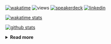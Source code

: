 [![wakatime](https://wakatime.com/badge/user/ddf27f94-292a-4343-b7eb-1143a4c6cf87.svg)](https://wakatime.com/@ddf27f94-292a-4343-b7eb-1143a4c6cf87)
![views](https://komarev.com/ghpvc/?username=chck&color=blueviolet)
[![speakerdeck](https://img.shields.io/badge/Speaker_Deck-chck-8a2be2?style=flat-square&logo=speaker-deck)](https://speakerdeck.com/chck)
[![linkedin](https://img.shields.io/badge/LinkedIn-chck-8a2be2?style=flat-square&logo=linkedin)](https://www.linkedin.com/in/chck/)

[![wakatime stats](https://github-readme-stats-nine-umber-51.vercel.app/api/wakatime?username=chck&layout=compact&count_private=true&hide_title=true&hide=Other&theme=buefy&langs_count=14)](https://wakatime.com/@chck?rank=me)

[![github stats](https://github-readme-stats-nine-umber-51.vercel.app/api?username=chck&count_private=true&show_icons=true&hide_title=true&theme=buefy)](https://github.com/anuraghazra/github-readme-stats)

<details>
  <summary><b>Read more</b></summary>
  <br>

  <!--START_SECTION:waka-->
**🐱 My GitHub Data** 

> 📦 132.4 kB Used in GitHub's Storage 
 > 
> 🏆 620 Contributions in the Year 2025
 > 
> 💼 Opted to Hire
 > 
> 📜 133 Public Repositories 
 > 
> 🔑 24 Private Repositories 
 > 
**I'm a Night 🦉** 

```text
🌞 Morning                1279 commits        ████░░░░░░░░░░░░░░░░░░░░░   16.77 % 
🌆 Daytime                2251 commits        ███████░░░░░░░░░░░░░░░░░░   29.51 % 
🌃 Evening                2166 commits        ███████░░░░░░░░░░░░░░░░░░   28.40 % 
🌙 Night                  1932 commits        ██████░░░░░░░░░░░░░░░░░░░   25.33 % 
```
📅 **I'm Most Productive on Thursday** 

```text
Monday                   1411 commits        █████░░░░░░░░░░░░░░░░░░░░   18.50 % 
Tuesday                  1188 commits        ████░░░░░░░░░░░░░░░░░░░░░   15.57 % 
Wednesday                1383 commits        █████░░░░░░░░░░░░░░░░░░░░   18.13 % 
Thursday                 1661 commits        █████░░░░░░░░░░░░░░░░░░░░   21.78 % 
Friday                   788 commits         ███░░░░░░░░░░░░░░░░░░░░░░   10.33 % 
Saturday                 514 commits         ██░░░░░░░░░░░░░░░░░░░░░░░   06.74 % 
Sunday                   683 commits         ██░░░░░░░░░░░░░░░░░░░░░░░   08.95 % 
```


📊 **This Week I Spent My Time On** 

```text
💬 Programming Languages: 
Other                    17 hrs 32 mins      ███████████████░░░░░░░░░░   61.92 % 
TOML                     4 hrs 34 mins       ████░░░░░░░░░░░░░░░░░░░░░   16.16 % 
Markdown                 1 hr 34 mins        █░░░░░░░░░░░░░░░░░░░░░░░░   05.56 % 
YAML                     1 hr 14 mins        █░░░░░░░░░░░░░░░░░░░░░░░░   04.35 % 
HCL                      31 mins             ░░░░░░░░░░░░░░░░░░░░░░░░░   01.84 % 

🔥 Editors: 
Chrome                   23 hrs 5 mins       ████████████████████░░░░░   81.46 % 
PyCharm                  2 hrs 9 mins        ██░░░░░░░░░░░░░░░░░░░░░░░   07.63 % 
Neovim                   1 hr 17 mins        █░░░░░░░░░░░░░░░░░░░░░░░░   04.53 % 
Zed                      48 mins             █░░░░░░░░░░░░░░░░░░░░░░░░   02.84 % 
RustRover                36 mins             █░░░░░░░░░░░░░░░░░░░░░░░░   02.16 % 
```

**I Mostly Code in Python** 

```text
Python                   47 repos            ████████░░░░░░░░░░░░░░░░░   33.57 % 
Jupyter Notebook         19 repos            ███░░░░░░░░░░░░░░░░░░░░░░   13.57 % 
Ruby                     11 repos            ██░░░░░░░░░░░░░░░░░░░░░░░   07.86 % 
HCL                      6 repos             █░░░░░░░░░░░░░░░░░░░░░░░░   04.29 % 
TypeScript               6 repos             █░░░░░░░░░░░░░░░░░░░░░░░░   04.29 % 
```



**Timeline**

![Lines of Code chart](https://raw.githubusercontent.com/chck/chck/main/assets/bar_graph.png)


 Last Updated on 2025-07-18 02:29 UTC
<!--END_SECTION:waka-->
</details>

